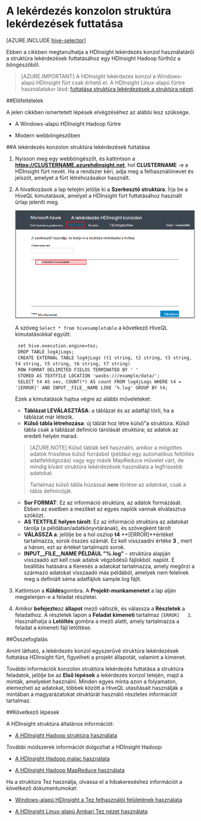 <properties
   pageTitle="A lekérdezés konzol HDInsight Hadoop-struktúra használata |} Microsoft Azure"
   description="Megtudhatja, hogy miként használata a webes lekérdezés konzol struktúra lekérdezések futtatásához egy HDInsight Hadoop fürthöz a böngészőből."
   services="hdinsight"
   documentationCenter=""
   authors="Blackmist"
   manager="jhubbard"
   editor="cgronlun"
    tags="azure-portal"/>

<tags
   ms.service="hdinsight"
   ms.devlang="na"
   ms.topic="article"
   ms.tgt_pltfrm="na"
   ms.workload="big-data"
   ms.date="09/20/2016"
   ms.author="larryfr"/>

# <a name="run-hive-queries-using-the-query-console"></a>A lekérdezés konzolon struktúra lekérdezések futtatása

[AZURE.INCLUDE [hive-selector](../../includes/hdinsight-selector-use-hive.md)]

Ebben a cikkben megtanulhatja a HDInsight lekérdezés konzol használatáról a struktúra lekérdezések futtatásához egy HDInsight Hadoop fürthöz a böngészőből.

> [AZURE.IMPORTANT] A HDInsight lekérdezés konzol a Windows-alapú HDInsight fürt csak érhető el. A HDInsight Linux-alapú fürtre használatakor lásd: [futtatása struktúra lekérdezések a struktúra nézet](hdinsight-hadoop-use-hive-ambari-view.md).


##<a id="prereq"></a>Előfeltételek

A jelen cikkben ismertetett lépések elvégzéséhez az alábbi lesz szüksége.

* A Windows-alapú HDInsight Hadoop fürtre

* Modern webböngészőben

##<a id="run"></a>A lekérdezés konzolon struktúra lekérdezések futtatása

1. Nyisson meg egy webböngészőt, és kattintson a __https://CLUSTERNAME.azurehdinsight.net__, hol __CLUSTERNAME__ -e a HDInsight fürt nevét. Ha a rendszer kéri, adja meg a felhasználónevet és jelszót, amelyet a fürt létrehozásakor használt.


2. A hivatkozások a lap tetején jelölje ki a **Szerkesztő struktúra**. Írja be a HiveQL kimutatások, amelyet a HDInsight fürt futtatásához használt űrlap jeleníti meg.

    ![a struktúra-szerkesztő](./media/hdinsight-hadoop-use-hive-query-console/queryconsole.png)

    A szöveg `Select * from hivesampletable` a következő HiveQL kimutatásokkal együtt:

        set hive.execution.engine=tez;
        DROP TABLE log4jLogs;
        CREATE EXTERNAL TABLE log4jLogs (t1 string, t2 string, t3 string, t4 string, t5 string, t6 string, t7 string)
        ROW FORMAT DELIMITED FIELDS TERMINATED BY ' '
        STORED AS TEXTFILE LOCATION 'wasbs:///example/data/';
        SELECT t4 AS sev, COUNT(*) AS count FROM log4jLogs WHERE t4 = '[ERROR]' AND INPUT__FILE__NAME LIKE '%.log' GROUP BY t4;

    Ezek a kimutatások hajtsa végre az alábbi műveleteket:

    * **Táblázat LEVÁLASZTÁSA**: a táblázat és az adatfájl törli, ha a táblázat már létezik.
    * **Külső tábla létrehozása**: új táblát hoz létre külső"a struktúra. Külső tábla csak a táblázat definíció tárolását struktúra; az adatok az eredeti helyén marad.

    > [AZURE.NOTE] Külső táblák kell használni, amikor a mögöttes adatok frissítése külső forrásból (például egy automatikus feltöltés adatfeldolgozás) vagy egy másik MapReduce művelet várt, de mindig kívánt struktúra lekérdezések használata a legfrissebb adatokat.
    >
    > Tartalmaz külső tábla húzással **nem** törlése az adatokat, csak a tábla definícióját.

    * **Sor FORMAT**: Ez az információ struktúra, az adatok formázását. Ebben az esetben a mezőket az egyes naplók vannak elválasztva szóközt.
    * **AS TEXTFILE helyen tárolt**: Ez az információ struktúra az adatokat tárolja (a példában/adatkönyvtárának), és szövegként tárolt
    * **VÁLASSZA a**: jelölje be a hol oszlop **t4** **[ERROR]**értéket tartalmazza, sorok összes számát. Ez kell visszaadni értéke **3** , mert a három, ezt az értéket tartalmazó sorok.
    * **INPUT__FILE__NAME PÉLDÁUL "%.log"** - struktúra alapján visszaadó azt kell csak adatok végződésű fájlokból. naplót. E beállítás hatására a Keresés a adatokat tartalmazza, amely megőrzi a származó adatokat visszaadó más példából, amelyek nem felelnek meg a definiált séma adatfájlok sample.log fájlt.

2. Kattintson a **Küldés**gombra. A **Projekt-munkamenetet** a lap alján megjelenjen-e a feladat részletei.

3. Amikor **befejezte**az **állapot** mező változik, és válassza a **Részletek** a feladathoz. A részletek lapon a **Feladat kimeneti** tartalmaz `[ERROR]   3`. Használhatja a **Letöltés** gombra a mező alatti, amely tartalmazza a feladat a kimeneti fájl letöltése.


##<a id="summary"></a>Összefoglalás

Amint látható, a lekérdezés konzol egyszerűvé struktúra lekérdezések futtatása HDInsight fürt, figyelheti a projekt állapotát, valamint a kimenet.

További információk konzolon struktúra lekérdezés futtatása a struktúra feladatok, jelölje be az **Első lépések** a lekérdezés konzol tetején, majd a minták, amelyeket használni. Minden egyes minta azon a folyamaton, elemezheti az adatokat, többek között a HiveQL utasításait használják a mintában a magyarázatokat struktúrát használó részletes információt tartalmaz.

##<a id="nextsteps"></a>Következő lépések

A HDInsight struktúra általános információt:

* [A HDInsight Hadoop struktúra használata](hdinsight-use-hive.md)

További módszerek információt dolgozhat a HDInsight Hadoop:

* [A HDInsight Hadoop malac használata](hdinsight-use-pig.md)

* [A HDInsight Hadoop MapReduce használata](hdinsight-use-mapreduce.md)

Ha a struktúra Tez használja, olvassa el a hibakereséshez információt a következő dokumentumokat:

* [Windows-alapú HDInsight a Tez felhasználói felületének használata](hdinsight-debug-tez-ui.md)

* [A HDInsight Linux-alapú Ambari Tez nézet használata](hdinsight-debug-ambari-tez-view.md)

[1]: ../HDInsight/hdinsight-hadoop-visual-studio-tools-get-started.md

[hdinsight-sdk-documentation]: http://msdnstage.redmond.corp.microsoft.com/library/dn479185.aspx

[azure-purchase-options]: http://azure.microsoft.com/pricing/purchase-options/
[azure-member-offers]: http://azure.microsoft.com/pricing/member-offers/
[azure-free-trial]: http://azure.microsoft.com/pricing/free-trial/

[apache-tez]: http://tez.apache.org
[apache-hive]: http://hive.apache.org/
[apache-log4j]: http://en.wikipedia.org/wiki/Log4j
[hive-on-tez-wiki]: https://cwiki.apache.org/confluence/display/Hive/Hive+on+Tez
[import-to-excel]: http://azure.microsoft.com/documentation/articles/hdinsight-connect-excel-power-query/


[hdinsight-use-oozie]: hdinsight-use-oozie.md
[hdinsight-analyze-flight-data]: hdinsight-analyze-flight-delay-data.md



[hdinsight-storage]: hdinsight-hadoop-use-blob-storage.md

[hdinsight-provision]: hdinsight-provision-clusters.md
[hdinsight-submit-jobs]: hdinsight-submit-hadoop-jobs-programmatically.md
[hdinsight-upload-data]: hdinsight-upload-data.md
[hdinsight-get-started]: hdinsight-hadoop-linux-tutorial-get-started.md

[Powershell-install-configure]: powershell-install-configure.md
[powershell-here-strings]: http://technet.microsoft.com/library/ee692792.aspx


[img-hdi-hive-powershell-output]: ./media/hdinsight-use-hive/HDI.Hive.PowerShell.Output.png
